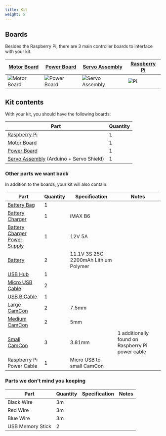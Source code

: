 ```yaml
---
title: Kit
weight: 5
---
```


## Boards

Besides the Raspberry Pi, there are 3 main controller boards to interface with your kit.

| [Motor Board](motor-board) | [Power Board](power-board) | [Servo Assembly](servo-assembly) | [Raspberry Pi](pi) |
|---|---|---|---|
| ![Motor Board](/img/kit/mcv4b.png?width=20pc) | ![Power Board](/img/kit/pbv4.png?width=20pc) | ![Servo Assembly](/img/kit/servo-assembly.png?width=20pc) | ![Pi](/img/kit/pi.jpg?width=20pc) |

## Kit contents

With your kit, you should have the following boards:

| Part                                                      | Quantity |
|-----------------------------------------------------------|----------|
| [Raspberry Pi](pi)                                        | 1        |
| [Motor Board](motor-board)                                | 1        |
| [Power Board](power-board)                                | 1        |
| [Servo Assembly](servo-assembly) (Arduino + Servo Shield) | 1        |

### Other parts we want back

In addition to the boards, your kit will also contain:

| Part                                        | Quantity | Specification                        | Notes                                            |
|---------------------------------------------|----------|--------------------------------------|--------------------------------------------------|
| [Battery Bag][battery-bag]                  | 1        |                                      |                                                  |
| [Battery Charger][battery-charger]          | 1        | iMAX B6                              |                                                  |
| [Battery Charger Power Supply][charger-psu] | 1        | 12V 5A                               |                                                  |
| [Battery][battery]                          | 2        | 11.1V 3S 25C 2200mAh Lithium Polymer |                                                  |
| [USB Hub][usb-hub]                          | 1        |                                      |                                                  |
| [Micro USB Cable][micro-usb-cable]          | 2        |                                      |                                                  |
| [USB B Cable][usb-b-cable]                  | 1        |                                      |                                                  |
| [Large CamCon][lg-camcon]                   | 2        | 7.5mm                                |                                                  |
| [Medium CamCon][md-camcon]                  | 2        | 5mm                                  |                                                  |
| [Small CamCon][sm-camcon]                   | 3        | 3.81mm                               | 1 additionally found on Raspberry Pi power cable |
| Raspberry Pi Power Cable                    | 1        | Micro USB to small CamCon            |                                                  |

[battery-bag]: https://hobbyking.com/en_us/lithium-polymer-charge-pack-25x33cm-jumbo-sack.html
[battery-charger]:https://hobbyking.com/en_us/imax-b6-50w-5a-charger-discharger-1-6-cells-genuine.html
[charger-psu]:https://www.amazon.co.uk/-/dp/B01N1ULL37
[battery]: https://hobbyking.com/en_us/turnigy-2200mah-3s-25c-lipo-pack.html
[usb-hub]:https://www.amazon.co.uk/-/dp/B01DYD3Q28/
[micro-usb-cable]:https://www.amazon.co.uk/-/dp/B01EK87T9M/
[usb-b-cable]:https://www.amazon.co.uk/-/dp/B00NH11KIK
[lg-camcon]:http://uk.farnell.com/-/-/-/dp/3882275
[md-camcon]:http://uk.farnell.com/-/-/-/dp/3881854
[sm-camcon]: http://uk.farnell.com/-/-/-/dp/1717047

### Parts we don't mind you keeping

| Part                         | Quantity | Specification                 | Notes                                            |
|------------------------------|----------|-------------------------------|--------------------------------------------------|
| Black Wire                   | 3m       |                               |                                                  |
| Red Wire                     | 3m       |                               |                                                  |
| Blue Wire                    | 3m       |                               |                                                  |
| USB Memory Stick             | 2        |                               |                                                  |

